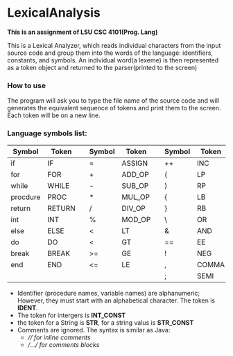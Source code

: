 # LexicalAnalysis
**This is an assignment of LSU CSC 4101(Prog. Lang)**


This is a Lexical Analyzer, which reads individual characters from the input source code and group them into the words of the language: identifiers, constants, and symbols.
An individual word(a lexeme) is then represented as a token object and returned to the parser(printed to the screen)

### How to use
The program will ask you to type the file name of the source code and will generates the equivalent sequence of tokens and print them to the screen.
Each token will be on a new line.

### Language symbols list:

| Symbol   | Token  |     | Symbol | Token  |     | Symbol | Token |
|----------|--------|-----|--------|--------|-----|--------|-------|
| if       | IF     |     | =      | ASSIGN |     | ++     | INC   | 
| for      | FOR    |     | +      | ADD_OP |     | (      | LP    | 
| while    | WHILE  |     | -      | SUB_OP |     | )      | RP    |
| procdure | PROC   |     | *      | MUL_OP |     | {      | LB    |
| return   | RETURN |     | /      | DIV_OP |     | }      | RB    |
| int      | INT    |     | %      | MOD_OP |     | \      | OR    | 
| else     | ELSE   |     | <      | LT     |     | &      | AND   |
| do       | DO     |     | <      | GT     |     | ==     | EE    | 
| break    | BREAK  |     | >=     | GE     |     | !      | NEG   | 
| end      | END    |     | <=     | LE     |     | ,      | COMMA |
|          |        |     |        |        |     | ;      | SEMI  |
- Identifier (procedure names, variable names) are alphanumeric; However, they must start with an alphabetical character. The token is **IDENT**.
- The token for intergers is **INT_CONST**
- the token for a String is **STR**, for a string valus is **STR_CONST**
- Comments are ignored. The syntax is similar as Java:
  - *// for inline comments*
  - */*...*/ for comments blocks*
